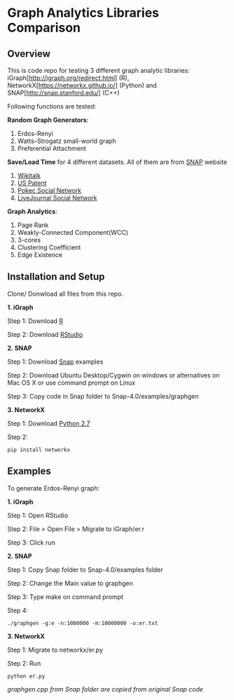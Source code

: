 # Graph Analytics Libraries Comparison 

## Overview
This is code repo for testing 3 different graph analytic libraries: iGraph[http://igraph.org/redirect.html] (R), NetworkX[https://networkx.github.io/] (Python)
and SNAP[http://snap.stanford.edu/] (C++)

Following functions are tested: 

**Random Graph Generators**: 
1) Erdos-Renyi
2) Watts–Strogatz small-world graph 
3) Preferential Attachment

**Save/Load Time** for 4 different datasets. All of them are from [SNAP](http://snap.stanford.edu/data/index.html) website 
1) [Wikitalk](https://snap.stanford.edu/data/wiki-Talk.html)
2) [US Patent](https://snap.stanford.edu/data/cit-Patents.html)
3) [Pokec Social Network](https://snap.stanford.edu/data/soc-pokec.html)
4) [LiveJournal Social Network](https://snap.stanford.edu/data/soc-LiveJournal1.html)

**Graph Analytics**: 
1) Page Rank
2) Weakly-Connected Component(WCC)
3) 3-cores
4) Clustering Coefficient
5) Edge Existence

## Installation and Setup
Clone/ Donwload all files from this repo.

**1. iGraph**

Step 1: Download [R](https://www.r-project.org/)

Step 2: Download [RStudio](https://www.rstudio.com/)


**2. SNAP**

Step 1: Download [Snap](https://snap.stanford.edu/snap/download.html) examples

Step 2: Download Ubuntu Desktop/Cygwin on windows or alternatives on Mac OS X or use command prompt on Linux

Step 3: Copy code in Snap folder to Snap-4.0/examples/graphgen


**3. NetworkX** 

Step 1: Download [Python 2.7](https://www.python.org/downloads/) 

Step 2: 
```
pip install networkx
```

## Examples

To generate Erdos-Renyi graph:

**1. iGraph** 

Step 1: Open RStudio

Step 2: File > Open File > Migrate to iGraph/er.r

Step 3: Click run

**2. SNAP** 

Step 1: Copy Snap folder to Snap-4.0/examples folder

Step 2: Change the Main value to graphgen

Step 3: Type make on command prompt

Step 4: 

```
./graphgen -g:e -n:1000000 -m:10000000 -o:er.txt
```

**3. NetworkX** 

Step 1: Migrate to networkx/er.py

Step 2: Run 
```
python er.py
```


*graphgen.cpp from Snap folder are copied from original Snap code*
